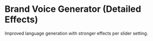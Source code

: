 # Brand Voice Generator (Detailed Effects)

Improved language generation with stronger effects per slider setting.